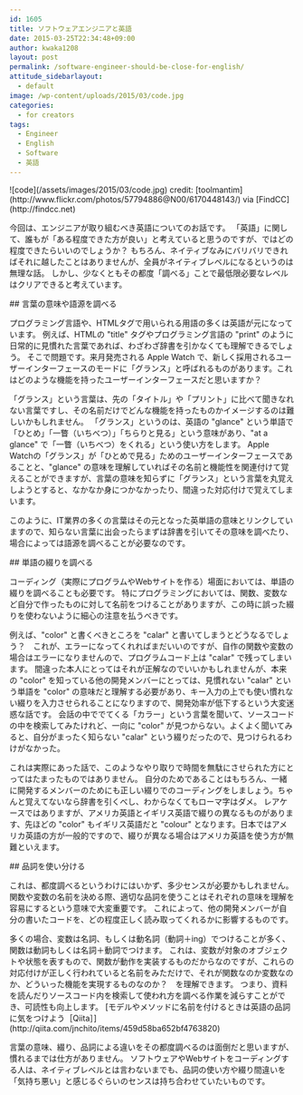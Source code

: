 ```yaml
---
id: 1605
title: ソフトウェアエンジニアと英語
date: 2015-03-25T22:34:48+09:00
author: kwaka1208
layout: post
permalink: /software-engineer-should-be-close-for-english/
attitude_sidebarlayout:
  - default
image: /wp-content/uploads/2015/03/code.jpg
categories:
  - for creators
tags:
  - Engineer
  - English
  - Software
  - 英語
---
```

<p>
![code](/assets/images/2015/03/code.jpg)
credit: [toolmantim](http://www.flickr.com/photos/57794886@N00/6170448143/) via [FindCC](http://findcc.net)
</p>
<p>
今回は、エンジニアが取り組むべき英語についてのお話です。
「英語」に関して、誰もが「ある程度できた方が良い」と考えていると思うのですが、ではどの程度できたらいいのでしょうか？
もちろん、ネイティブなみにバリバリできればそれに越したことはありませんが、全員がネイティブレベルになるというのは無理な話。
しかし、少なくともその都度「調べる」ことで最低限必要なレベルはクリアできると考えています。
</p>
## 言葉の意味や語源を調べる
<p>
プログラミング言語や、HTMLタグで用いられる用語の多くは英語が元になっています。
例えば、HTMLの "title" タグやプログラミング言語の "print" のように日常的に見慣れた言葉であれば、わざわざ辞書を引かなくても理解できるでしょう。
そこで問題です。来月発売される Apple Watch で、新しく採用されるユーザーインターフェースのモードに「グランス」と呼ばれるものがあります。これはどのような機能を持ったユーザーインターフェースだと思いますか？
</p>
<p>
「グランス」という言葉は、先の「タイトル」や「プリント」に比べて聞きなれない言葉ですし、その名前だけでどんな機能を持ったものかイメージするのは難しいかもしれません。
「グランス」というのは、英語の "glance" という単語で「ひとめ」「一瞥（いちべつ）」「ちらりと見る」という意味があり、"at a glance" で「一瞥（いちべつ）をくれる」という使い方をします。
Apple Watchの「グランス」が「ひとめで見る」ためのユーザーインターフェースであることと、"glance" の意味を理解していればその名前と機能性を関連付けて覚えることができますが、言葉の意味を知らずに「グランス」という言葉を丸覚えしようとすると、なかなか身につかなかったり、間違った対応付けで覚えてしまいます。
</p>
<p>
このように、IT業界の多くの言葉はその元となった英単語の意味とリンクしていますので、知らない言葉に出会ったらまずは辞書を引いてその意味を調べたり、場合によっては語源を調べることが必要なのです。
</p>
## 単語の綴りを調べる
<p>
コーディング（実際にプログラムやWebサイトを作る）場面においては、単語の綴りを調べることも必要です。
特にプログラミングにおいては、関数、変数など自分で作ったものに対して名前をつけることがありますが、この時に誤った綴りを使わないように細心の注意を払うべきです。
</p>
<p>
例えば、"color" と書くべきところを "calar" と書いてしまうとどうなるでしょう？　これが、エラーになってくれればまだいいのですが、自作の関数や変数の場合はエラーになりませんので、プログラムコード上は "calar" で残ってしまいます。
間違った本人にとってはそれが正解なのでいいかもしれませんが、本来の "color" を知っている他の開発メンバーにとっては、見慣れない "calar" という単語を "color" の意味だと理解する必要があり、キー入力の上でも使い慣れない綴りを入力させられることになりますので、開発効率が低下するという大変迷惑な話です。
会話の中ででてくる「カラー」という言葉を聞いて、ソースコードの中を検索してみたけれど、一向に "color" が見つからない。よくよく聞いてみると、自分がまったく知らない "calar" という綴りだったので、見つけられるわけがなかった。
</p>
<p>
これは実際にあった話で、このようなやり取りで時間を無駄にさせられた方にとってはたまったものではありません。
自分のためであることはもちろん、一緒に開発するメンバーのためにも正しい綴りでのコーディングをしましょう。ちゃんと覚えてないなら辞書を引くべし、わからなくてもローマ字はダメ。
レアケースではありますが、アメリカ英語とイギリス英語で綴りの異なるものがあります、先ほどの "color" もイギリス英語だと "colour" となります。日本ではアメリカ英語の方が一般的ですので、綴りが異なる場合はアメリカ英語を使う方が無難といえます。
</p>
## 品詞を使い分ける
<p>
これは、都度調べるというわけにはいかず、多少センスが必要かもしれません。
関数や変数の名前を決める際、適切な品詞を使うことはそれぞれの意味を理解を容易にするという意味で大変重要です。
これによって、他の開発メンバーが自分の書いたコードを、どの程度正しく読み取ってくれるかに影響するものです。
</p>
<p>
多くの場合、変数は名詞、もしくは動名詞（動詞＋ing）でつけることが多く、関数は動詞もしくは名詞＋動詞でつけます。
これは、変数が対象のオブジェクトや状態を表すもので、関数が動作を実装するものだからなのですが、これらの対応付けが正しく行われていると名前をみただけで、それが関数なのか変数なのか、どういった機能を実現するものなのか？　を理解できます。
つまり、資料を読んだりソースコード内を検索して使われ方を調べる作業を減らすことができ、可読性も向上します。
[モデルやメソッドに名前を付けるときは英語の品詞に気をつけよう［Qiita］](http://qiita.com/jnchito/items/459d58ba652bf4763820)
</p>
<p>
言葉の意味、綴り、品詞による違いをその都度調べるのは面倒だと思いますが、慣れるまでは仕方がありません。
ソフトウェアやWebサイトをコーディングする人は、ネイティブレベルとは言わないまでも、品詞の使い方や綴り間違いを「気持ち悪い」と感じるぐらいのセンスは持ち合わせていたいものです。
</p>